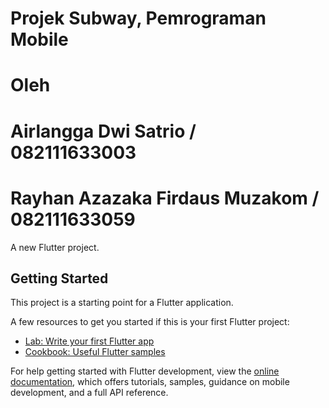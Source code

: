 # Projek Subway, Pemrograman Mobile
# Oleh
# Airlangga Dwi Satrio / 082111633003
# Rayhan Azazaka Firdaus Muzakom / 082111633059

A new Flutter project.

## Getting Started

This project is a starting point for a Flutter application.

A few resources to get you started if this is your first Flutter project:

- [Lab: Write your first Flutter app](https://docs.flutter.dev/get-started/codelab)
- [Cookbook: Useful Flutter samples](https://docs.flutter.dev/cookbook)

For help getting started with Flutter development, view the
[online documentation](https://docs.flutter.dev/), which offers tutorials,
samples, guidance on mobile development, and a full API reference.
